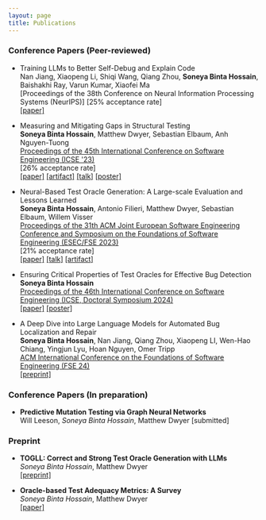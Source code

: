 ```yaml
---
layout: page
title: Publications
---
```



### Conference Papers (Peer-reviewed)


* Training LLMs to Better Self-Debug and Explain Code <br />
  Nan Jiang, Xiaopeng Li, Shiqi Wang, Qiang Zhou, **Soneya Binta Hossain**, Baishakhi Ray, Varun Kumar, Xiaofei Ma <br />
  [Proceedings of the 38th Conference on Neural Information Processing Systems (NeurIPS)]
  [25% acceptance rate]<br />
  [\[paper\]](https://arxiv.org/pdf/2405.18649)



* Measuring and Mitigating Gaps in Structural Testing <br />
  **Soneya Binta Hossain**, Matthew Dwyer, Sebastian Elbaum, Anh Nguyen-Tuong <br />
  [Proceedings of the 45th International Conference on Software Engineering (ICSE '23)](https://conf.researchr.org/details/icse-2023/icse-2023-technical-track/131/Measuring-and-Mitigating-Gaps-in-Structural-Testing) <br />
  [26% acceptance rate]<br />
  [\[paper\]](https://scholar.google.com/citations?view_op=view_citation&hl=en&user=xDDfwB8AAAAJ&citation_for_view=xDDfwB8AAAAJ:IjCSPb-OGe4C) [\[artifact\]](https://github.com/soneyahossain/hcc-gap-recommender/tree/main) [\[talk\]]({{'/'|relative_url}}assets/presentations/ICSE-2023-talk.pdf) [\[poster\]]({{'/'|relative_url}}assets/presentations/ICSE2023_poster_soneya.pdf)

* Neural-Based Test Oracle Generation: A Large-scale Evaluation and Lessons Learned <br />
  **Soneya Binta Hossain**, Antonio Filieri, Matthew Dwyer, Sebastian Elbaum, Willem Visser  <br />
  [Proceedings of the 31th ACM Joint European Software Engineering Conference and Symposium on the Foundations of Software Engineering (ESEC/FSE 2023)](https://2023.esec-fse.org/details/fse-2023-research-papers/24/Neural-Based-Test-Oracle-Generation-A-Large-scale-Evaluation-and-Lessons-Learned)  <br />
  [21% acceptance rate]<br />
  [\[paper\]](https://dl.acm.org/doi/abs/10.1145/3611643.3616265) [\[talk\]]({{'/'|relative_url}}assets/presentations/FSE-2023-talk.pdf) [\[artifact\]](https://doi.org/10.6084/m9.figshare.21973091.v4)


* Ensuring Critical Properties of Test Oracles for Effective Bug Detection <br/>
  **Soneya Binta Hossain** <br />
  [Proceedings of the 46th International Conference on Software Engineering (ICSE, Doctoral Symposium 2024)](https://conf.researchr.org/details/icse-2024/icse-2024-doctoral-symposium/11/Ensuring-Critical-Properties-of-Test-Oracles-for-Effective-Bug-Detection)<br/>
  [\[paper\]](https://dl.acm.org/doi/10.1145/3639478.3639791) [\[poster\]]({{'/'|relative_url}}assets/presentations/ICSE-DS-24-Soneya-A0-28.pdf)


* A Deep Dive into Large Language Models for Automated Bug Localization and Repair <br />
  **Soneya Binta Hossain**, Nan Jiang, Qiang Zhou, Xiaopeng LI, Wen-Hao Chiang, Yingjun Lyu, Hoan Nguyen, Omer Tripp <br />
  [ACM International Conference on the Foundations of Software Engineering (FSE 24)](https://2024.esec-fse.org/details/fse-2024-research-papers/17/A-Deep-Dive-into-Large-Language-Models-for-Automated-Bug-Localization-and-Repair)<br/>
   [\[preprint\]](https://doi.org/10.48550/arXiv.2404.11595)



### Conference Papers (In preparation)

* **Predictive Mutation Testing via Graph Neural Networks** <br />
  Will Leeson, *Soneya Binta Hossain*, Matthew Dwyer [submitted] <br />



### Preprint


* **TOGLL: Correct and Strong Test Oracle Generation with LLMs** <br />
  *Soneya Binta Hossain*, Matthew Dwyer <br />
   [\[preprint\]](https://doi.org/10.48550/arXiv.2405.03786)

* **Oracle-based Test Adequacy Metrics: A Survey** <br />
  *Soneya Binta Hossain*, Matthew Dwyer <br />
  [\[paper\]](https://arxiv.org/pdf/2212.06118.pdf)
